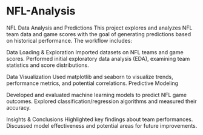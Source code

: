 # NFL-Analysis
NFL Data Analysis and Predictions
This project explores and analyzes NFL team data and game scores with the goal of generating predictions based on historical performance. The workflow includes:

Data Loading & Exploration
Imported datasets on NFL teams and game scores.
Performed initial exploratory data analysis (EDA), examining team statistics and score distributions.

Data Visualization
Used matplotlib and seaborn to visualize trends, performance metrics, and potential correlations.
Predictive Modeling

Developed and evaluated machine learning models to predict NFL game outcomes.
Explored classification/regression algorithms and measured their accuracy.

Insights & Conclusions
Highlighted key findings about team performances.
Discussed model effectiveness and potential areas for future improvements.
